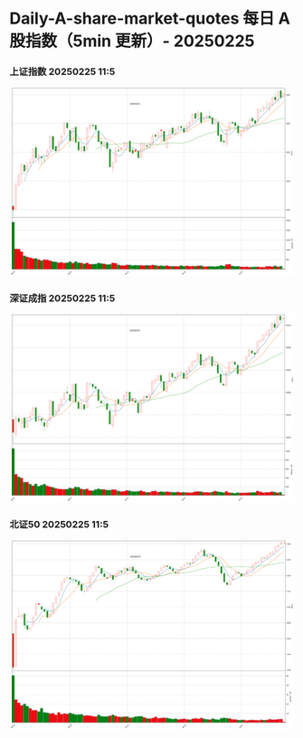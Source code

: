 
# Daily-A-share-market-quotes 每日 A 股指数（5min 更新）- 20250225

### 上证指数 20250225 11:5
![](./fig/2025/2/20250225-sh000001.png)

### 深证成指 20250225 11:5
![](./fig/2025/2/20250225-sz399001.png)

### 北证50 20250225 11:5
![](./fig/2025/2/20250225-bj899050.png)
